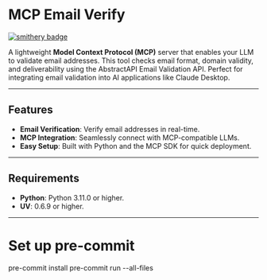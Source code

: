 # MCP Email Verify  
[![smithery badge](https://smithery.ai/badge/@Abhi5h3k/mcp-email-verify)](https://smithery.ai/server/@Abhi5h3k/mcp-email-verify)

A lightweight **Model Context Protocol (MCP)** server that enables your LLM to validate email addresses. This tool checks email format, domain validity, and deliverability using the AbstractAPI Email Validation API. Perfect for integrating email validation into AI applications like Claude Desktop.  

---

## **Features**  
- **Email Verification**: Verify email addresses in real-time.  
- **MCP Integration**: Seamlessly connect with MCP-compatible LLMs.  
- **Easy Setup**: Built with Python and the MCP SDK for quick deployment.  

---

## **Requirements**  
- **Python**: Python 3.11.0 or higher.  
- **UV**: 0.6.9 or higher.  

---

# Set up pre-commit
pre-commit install
pre-commit run --all-files
